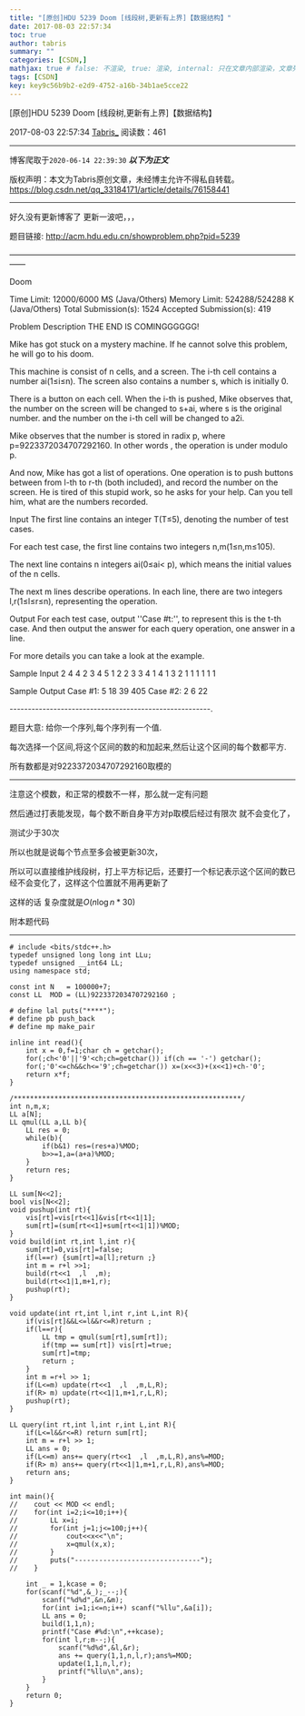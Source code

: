 ```yaml
---
title: "[原创]HDU 5239 Doom [线段树,更新有上界]【数据结构】"
date: 2017-08-03 22:57:34
toc: true
author: tabris
summary: ""
categories: [CSDN,]
mathjax: true # false: 不渲染, true: 渲染, internal: 只在文章内部渲染，文章列表中不渲染
tags: [CSDN]
key: key9c56b9b2-e2d9-4752-a16b-34b1ae5cce22
---
```


[原创]HDU 5239 Doom [线段树,更新有上界]【数据结构】

2017-08-03 22:57:34  [Tabris_](https://me.csdn.net/qq_33184171) 阅读数：461

---

博客爬取于`2020-06-14 22:39:30`
***以下为正文***

版权声明：本文为Tabris原创文章，未经博主允许不得私自转载。
https://blog.csdn.net/qq_33184171/article/details/76158441

<!-- more -->

---

好久没有更新博客了 更新一波吧，，，

题目链接: http://acm.hdu.edu.cn/showproblem.php?pid=5239

——————————————————————————————————————

Doom

Time Limit: 12000/6000 MS (Java/Others)    Memory Limit: 524288/524288 K (Java/Others)
Total Submission(s): 1524    Accepted Submission(s): 419


Problem Description
THE END IS COMINGGGGGG!

Mike has got stuck on a mystery machine. If he cannot solve this problem, he will go to his doom.

This machine is consist of n cells, and a screen. The i-th cell contains a number ai(1≤i≤n). The screen also contains a number s, which is initially 0.

There is a button on each cell. When the i-th is pushed, Mike observes that, the number on the screen will be changed to s+ai, where s is the original number. and the number on the i-th cell will be changed to a2i.

Mike observes that the number is stored in radix p, where p=9223372034707292160. In other words  , the operation is under modulo p.

And now, Mike has got a list of operations. One operation is to push buttons between from l-th to r-th (both included), and record the number on the screen. He is tired of this stupid work, so he asks for your help. Can you tell him, what are the numbers recorded.



Input
The first line contains an integer T(T≤5), denoting the number of test cases.

For each test case, the first line contains two integers n,m(1≤n,m≤105).

The next line contains n integers ai(0≤ai< p), which means the initial values of the n cells.

The next m lines describe operations. In each line, there are two integers l,r(1≤l≤r≤n), representing the operation.



Output
For each test case, output ''Case #t:'', to represent this is the t-th case. And then output the answer for each query operation, one answer in a line.

For more details you can take a look at the example.


Sample Input
2
4 4
2 3 4 5
1 2
2 3
3 4
1 4
1 3
2
1 1
1 1
1 1


Sample Output
Case #1:
5
18
39
405
Case #2:
2
6
22

-------------------------------------------------------.

题目大意:
给你一个序列,每个序列有一个值.

每次选择一个区间,将这个区间的数的和加起来,然后让这个区间的每个数都平方.

所有数都是对9223372034707292160取模的

---


注意这个模数，和正常的模数不一样，那么就一定有问题

然后通过打表能发现，每个数不断自身平方对p取模后经过有限次 就不会变化了，

测试少于30次

所以也就是说每个节点至多会被更新30次，


所以可以直接维护线段树，打上平方标记后，还要打一个标记表示这个区间的数已经不会变化了，这样这个位置就不用再更新了

这样的话 复杂度就是$O(n\log n *30)$


附本题代码

---------------------------------------------------------------
```
# include <bits/stdc++.h>
typedef unsigned long long int LLu;
typedef unsigned __int64 LL;
using namespace std;

const int N   = 100000+7;
const LL  MOD = (LL)9223372034707292160 ;

# define lal puts("****");
# define pb push_back
# define mp make_pair

inline int read(){
    int x = 0,f=1;char ch = getchar();
    for(;ch<'0'||'9'<ch;ch=getchar()) if(ch == '-') getchar();
    for(;'0'<=ch&&ch<='9';ch=getchar()) x=(x<<3)+(x<<1)+ch-'0';
    return x*f;
}

/********************************************************/
int n,m,x;
LL a[N];
LL qmul(LL a,LL b){
    LL res = 0;
    while(b){
        if(b&1) res=(res+a)%MOD;
        b>>=1,a=(a+a)%MOD;
    }
    return res;
}

LL sum[N<<2];
bool vis[N<<2];
void pushup(int rt){
    vis[rt]=vis[rt<<1]&vis[rt<<1|1];
    sum[rt]=(sum[rt<<1]+sum[rt<<1|1])%MOD;
}
void build(int rt,int l,int r){
    sum[rt]=0,vis[rt]=false;
    if(l==r) {sum[rt]=a[l];return ;}
    int m = r+l >>1;
    build(rt<<1  ,l  ,m);
    build(rt<<1|1,m+1,r);
    pushup(rt);
}

void update(int rt,int l,int r,int L,int R){
    if(vis[rt]&&L<=l&&r<=R)return ;
    if(l==r){
        LL tmp = qmul(sum[rt],sum[rt]);
        if(tmp == sum[rt]) vis[rt]=true;
        sum[rt]=tmp;
        return ;
    }
    int m =r+l >> 1;
    if(L<=m) update(rt<<1  ,l  ,m,L,R);
    if(R> m) update(rt<<1|1,m+1,r,L,R);
    pushup(rt);
}

LL query(int rt,int l,int r,int L,int R){
    if(L<=l&&r<=R) return sum[rt];
    int m = r+l >> 1;
    LL ans = 0;
    if(L<=m) ans+= query(rt<<1  ,l  ,m,L,R),ans%=MOD;
    if(R> m) ans+= query(rt<<1|1,m+1,r,L,R),ans%=MOD;
    return ans;
}

int main(){
//    cout << MOD << endl;
//    for(int i=2;i<=10;i++){
//        LL x=i;
//        for(int j=1;j<=100;j++){
//            cout<<x<<"\n";
//            x=qmul(x,x);
//        }
//        puts("-------------------------------");
//    }

    int _ = 1,kcase = 0;
    for(scanf("%d",&_);_--;){
        scanf("%d%d",&n,&m);
        for(int i=1;i<=n;i++) scanf("%llu",&a[i]);
        LL ans = 0;
        build(1,1,n);
        printf("Case #%d:\n",++kcase);
        for(int l,r;m--;){
            scanf("%d%d",&l,&r);
            ans += query(1,1,n,l,r);ans%=MOD;
            update(1,1,n,l,r);
            printf("%llu\n",ans);
        }
    }
    return 0;
}
```
